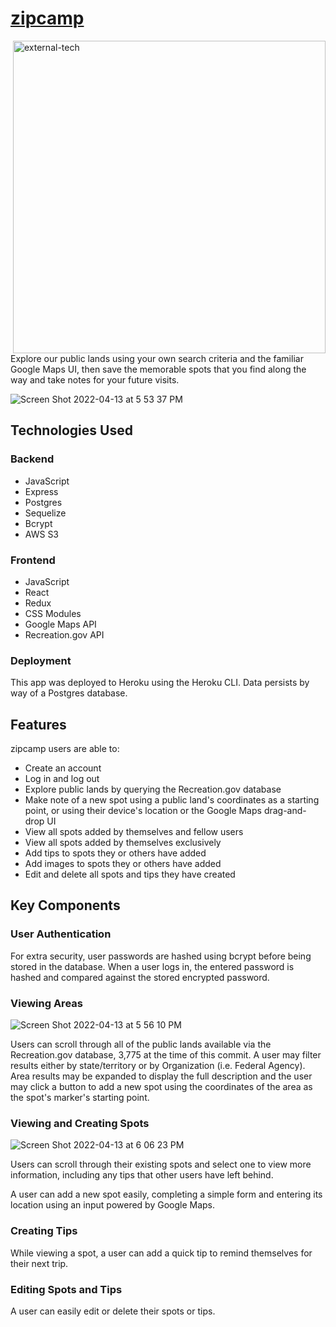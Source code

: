 # [zipcamp](https://zipcamp-by-taylorbhogan.herokuapp.com/) 
<img width="500" align="right" alt="external-tech" src="https://user-images.githubusercontent.com/79616733/166082597-f4ea2216-0165-4c5c-9e4a-3e38d9054139.png">

Explore our public lands using your own search criteria and the familiar Google Maps UI, then save the memorable spots that you find along the way and take notes for your future visits. 

![Screen Shot 2022-04-13 at 5 53 37 PM](https://user-images.githubusercontent.com/79616733/163293279-424cfb52-d341-4812-8f43-7383b6c8636c.png)


## Technologies Used

### Backend 
- JavaScript
- Express
- Postgres
- Sequelize
- Bcrypt
- AWS S3

### Frontend
- JavaScript
- React
- Redux
- CSS Modules
- Google Maps API
- Recreation.gov API

### Deployment

This app was deployed to Heroku using the Heroku CLI. Data persists by way of a Postgres database.

## Features

zipcamp users are able to:
* Create an account
* Log in and log out
* Explore public lands by querying the Recreation.gov database
* Make note of a new spot using a public land's coordinates as a starting point, or using their device's location or the Google Maps drag-and-drop UI
* View all spots added by themselves and fellow users
* View all spots added by themselves exclusively
* Add tips to spots they or others have added
* Add images to spots they or others have added
* Edit and delete all spots and tips they have created 

## Key Components

### User Authentication

For extra security, user passwords are hashed using bcrypt before being stored in the database. When a user logs in, the entered password is hashed and compared against the stored encrypted password.

### Viewing Areas

![Screen Shot 2022-04-13 at 5 56 10 PM](https://user-images.githubusercontent.com/79616733/163293310-53bad0ec-a22d-4e13-ac2a-b13bdd04f1a3.png)

Users can scroll through all of the public lands available via the Recreation.gov database, 3,775 at the time of this commit. A user may filter results either by state/territory or by Organization (i.e. Federal Agency). Area results may be expanded to display the full description and the user may click a button to add a new spot using the coordinates of the area as the spot's marker's starting point.

### Viewing and Creating Spots

![Screen Shot 2022-04-13 at 6 06 23 PM](https://user-images.githubusercontent.com/79616733/163294083-75e6fc6e-05cc-4add-adbe-a9c31e2db93b.png)

Users can scroll through their existing spots and select one to view more information, including any tips that other users have left behind.

A user can add a new spot easily, completing a simple form and entering its location using an input powered by Google Maps.

### Creating Tips

While viewing a spot, a user can add a quick tip  to remind themselves for their next trip.

### Editing Spots and Tips

A user can easily edit or delete their spots or tips. 
